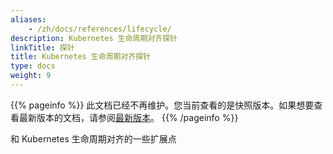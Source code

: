```yaml
---
aliases:
    - /zh/docs/references/lifecycle/
description: Kubernetes 生命周期对齐探针
linkTitle: 探针
title: Kubernetes 生命周期对齐探针
type: docs
weight: 9
---
```



{{% pageinfo %}} 此文档已经不再维护。您当前查看的是快照版本。如果想要查看最新版本的文档，请参阅[最新版本](/zh-cn/docs3-v2/java-sdk/advanced-features-and-usage/others/dubbo-kubernetes-probe/)。
{{% /pageinfo %}}

和 Kubernetes 生命周期对齐的一些扩展点